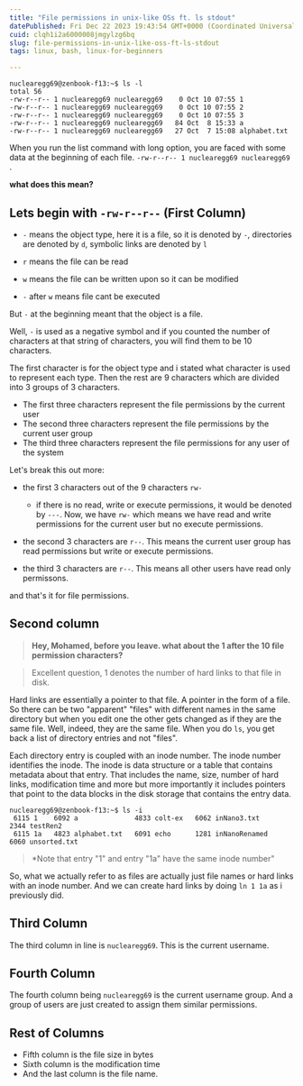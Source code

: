 ```yaml
---
title: "File permissions in unix-like OSs ft. ls stdout"
datePublished: Fri Dec 22 2023 19:43:54 GMT+0000 (Coordinated Universal Time)
cuid: clqh1i2a6000008jmgylzg6bq
slug: file-permissions-in-unix-like-oss-ft-ls-stdout
tags: linux, bash, linux-for-beginners

---
```


```
nuclearegg69@zenbook-f13:~$ ls -l
total 56
-rw-r--r-- 1 nuclearegg69 nuclearegg69    0 Oct 10 07:55 1
-rw-r--r-- 1 nuclearegg69 nuclearegg69    0 Oct 10 07:55 2
-rw-r--r-- 1 nuclearegg69 nuclearegg69    0 Oct 10 07:55 3
-rw-r--r-- 1 nuclearegg69 nuclearegg69   84 Oct  8 15:33 a
-rw-r--r-- 1 nuclearegg69 nuclearegg69   27 Oct  7 15:08 alphabet.txt
```

When you run the list command with long option, you are faced with some data at the beginning of each file. `-rw-r--r-- 1 nuclearegg69 nuclearegg69 `.

**what does this mean?**

## Lets begin with `-rw-r--r--` (First Column)

- `-` means the object type, here it is a file, so it is denoted by `-`, directories are denoted by `d`, symbolic links are denoted by `l`

- `r` means the file can be read
- `w` means the file can be written upon so it can be modified
- `-` after `w` means file cant be executed

But `-` at the beginning meant that the object is a file.

Well, `-` is used as a negative symbol and if you counted the number of characters at that string of characters, you will find them to be 10 characters.

The first character is for the object type and i stated what character is used to represent each type. Then the rest are 9 characters which are divided into 3 groups of 3 characters.

- The first three characters represent the file permissions by the current user
- The second three characters represent the file permissions by the current user group
- The third three characters represent the file permissions for any user of the system

Let's break this out more:

- the first 3 characters out of the 9 characters `rw-`

  - if there is no read, write or execute permissions, it would be denoted by `---`. Now, we have `rw-` which means we have read and write permissions for the current user but no execute permissions.

- the second 3 characters are `r--`. This means the current user group has read permissions but write or execute permissions.

- the third 3 characters are `r--`. This means all other users have read only permissons.

and that's it for file permissions.

## Second column

> **Hey, Mohamed, before you leave. what about the 1 after the 10 file permission characters?**

> Excellent question, 1 denotes the number of hard links to that file in disk.

Hard links are essentially a pointer to that file. A pointer in the form of a file. So there can be two "apparent" "files" with different names in the same directory but when you edit one the other gets changed as if they are the same file. Well, indeed, they are the same file. When you do `ls`, you get back a list of directory entries and not "files".

Each directory entry is coupled with an inode number. The inode number identifies the inode. The inode is data structure or a table that contains metadata about that entry. That includes the name, size, number of hard links, modification time and more but more importantly it includes pointers that point to the data blocks in the disk storage that contains the entry data.

```
nuclearegg69@zenbook-f13:~$ ls -i
 6115 1    6092 a              4833 colt-ex   6062 inNano3.txt     2344 testRen2
 6115 1a   4823 alphabet.txt   6091 echo      1281 inNanoRenamed   6060 unsorted.txt
```

> \*Note that entry "1" and entry "1a" have the same inode number"

So, what we actually refer to as files are actually just file names or hard links with an inode number. And we can create hard links by doing `ln 1 1a` as i previously did.

## Third Column

The third column in line is `nuclearegg69`. This is the current username.

## Fourth Column

The fourth column being `nuclearegg69` is the current username group. And a group of users are just created to assign them similar permissions.

## Rest of Columns

- Fifth column is the file size in bytes
- Sixth column is the modification time
- And the last column is the file name.
